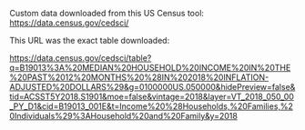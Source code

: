 Custom data downloaded from this US Census tool: https://data.census.gov/cedsci/

This URL was the exact table downloaded:

https://data.census.gov/cedsci/table?q=B19013%3A%20MEDIAN%20HOUSEHOLD%20INCOME%20IN%20THE%20PAST%2012%20MONTHS%20%28IN%202018%20INFLATION-ADJUSTED%20DOLLARS%29&g=0100000US.050000&hidePreview=false&tid=ACSST5Y2018.S1901&moe=false&vintage=2018&layer=VT_2018_050_00_PY_D1&cid=B19013_001E&t=Income%20%28Households,%20Families,%20Individuals%29%3AHousehold%20and%20Family&y=2018
